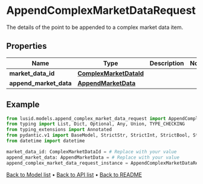 # AppendComplexMarketDataRequest

The details of the point to be appended to a complex market data item.
## Properties
Name | Type | Description | Notes
------------ | ------------- | ------------- | -------------
**market_data_id** | [**ComplexMarketDataId**](ComplexMarketDataId.md) |  | 
**append_market_data** | [**AppendMarketData**](AppendMarketData.md) |  | 
## Example

```python
from lusid.models.append_complex_market_data_request import AppendComplexMarketDataRequest
from typing import List, Dict, Optional, Any, Union, TYPE_CHECKING
from typing_extensions import Annotated
from pydantic.v1 import BaseModel, StrictStr, StrictInt, StrictBool, StrictFloat, StrictBytes, Field, validator, ValidationError, conlist, constr
from datetime import datetime

market_data_id: ComplexMarketDataId = # Replace with your value
append_market_data: AppendMarketData = # Replace with your value
append_complex_market_data_request_instance = AppendComplexMarketDataRequest(market_data_id=market_data_id, append_market_data=append_market_data)

```

[Back to Model list](../README.md#documentation-for-models) &#8226; [Back to API list](../README.md#documentation-for-api-endpoints) &#8226; [Back to README](../README.md)

